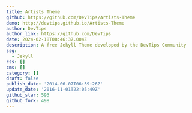 ```yaml
---
title: Artists Theme
github: https://github.com/DevTips/Artists-Theme
demo: http://devtips.github.io/Artists-Theme
author: DevTips
author_link: https://github.com/DevTips
date: 2024-02-18T08:46:37.004Z
description: A free Jekyll Theme developed by the DevTips Community
ssg:
  - Jekyll
css: []
cms: []
category: []
draft: false
publish_date: '2014-06-07T06:59:26Z'
update_date: '2016-11-01T22:05:49Z'
github_star: 593
github_fork: 498
---
```

